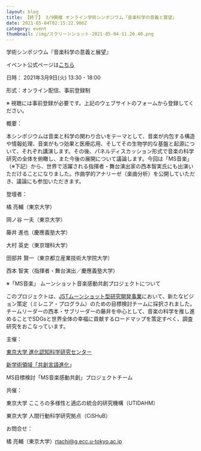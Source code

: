 ```yaml
---
layout: blog
title: 【終了】 3/9開催 オンライン学術シンポジウム「音楽科学の意義と展望」
date: 2021-05-04T02:15:22.906Z
category: event
thumbnail: /img/スクリーンショット-2021-05-04-11.20.40.png
---
```

学術シンポジウム『音楽科学の意義と展望』

イベント公式ページは[こちら](<https://sites.google.com/view/ecs-evolang-ms-sympo-2021>)

日時： 2021年3月9日(火) 13:30 - 18:00

形式：オンライン配信、事前登録制

※ 視聴には事前登録が必要です。上記のウェブサイトのフォームから登録してください。

概要：

本シンポジウムは音楽と科学の関わり合いをテーマとして、音楽が内包する構造や情報処理、音楽がもつ効果と医療応用、そしてその生物学的な基盤と起源について、それぞれ講演します。その後、パネルディスカッション形式で音楽の科学研究の全体を俯瞰し、また今後の展開について議論します。今回は「MS音楽」（※下記）から、世界で活躍される指揮者・舞台演出家の西本智実氏にも出演いただけることになりました。作曲学的アナリーゼ（楽曲分析）を公開していただき、議論にも参加いただきます。

登壇者：

橘 亮輔（東京大学）

岡ノ谷 一夫（東京大学）

藤井 進也（慶應義塾大学）

大村 英史（東京理科大学）

田部井 賢一（東京都立産業技術大学院大学）

西本 智実（指揮者・舞台演出／慶應義塾大学）

※「MS音楽」 ムーンショット音楽感動共創プロジェクトについて

このプロジェクトは、[JSTムーンショット型研究開発事業](<https://www.jst.go.jp/moonshot/program/millennia.html>)において、新たなビジョン策定（ミレニア・プログラム）のための目標検討チームに採択されました。チームリーダーの西本・サブリーダーの藤井を中心として、音楽の科学を推し進めることでSDGsと世界全体の幸福に貢献するロードマップを策定すべく、調査研究をおこなっています。

主催：

[東京大学 進化認知科学研究センター](<http://ecs.c.u-tokyo.ac.jp/wp/>)　[](http://ecs.c.u-tokyo.ac.jp/wp/)

[新学術領域「共創言語進化](<http://evolinguistics.net/>)」[](http://evolinguistics.net/)

MS目標検討「MS音楽感動共創」プロジェクトチーム

共催：

東京大学 こころの多様性と適応の統合的研究機構（UTIDAHM）

東京大学 人間行動科学研究拠点（CiSHuB）

お問合せ：

橘 亮輔（東京大学）rtachi@g.ecc.u-tokyo.ac.jp